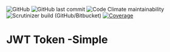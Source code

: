 ![GitHub](https://img.shields.io/github/license/YaroslavB/testRest)
![GitHub last commit](https://img.shields.io/github/last-commit/YaroslavB/testRest)
![Code Climate maintainability](https://img.shields.io/codeclimate/maintainability/YaroslavB/testRest)
![Scrutinizer build (GitHub/Bitbucket)](https://img.shields.io/scrutinizer/build/g/YaroslavB/testRest)
[![Coverage](https://sonarcloud.io/api/project_badges/measure?project=YaroslavB_testRest&metric=coverage)](https://sonarcloud.io/dashboard?id=YaroslavB_testRest)

# JWT Token -Simple  

